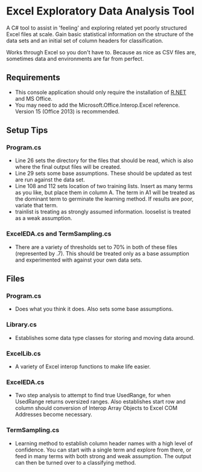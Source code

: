 # Excel Exploratory Data Analysis Tool
A C# tool to assist in 'feeling' and exploring related yet poorly structured Excel files at scale. Gain basic statistical information on the structure of the data sets and an initial set of column headers for classification.

Works through Excel so you don't have to. Because as nice as CSV files are, sometimes data and environments are far from perfect.

## Requirements

- This console application should only require the installation of [R.NET](https://rdotnet.codeplex.com/) and MS Office.
- You may need to add the Microsoft.Office.Interop.Excel reference. Version 15 (Office 2013) is recommended.

## Setup Tips

### Program.cs
- Line 26 sets the directory for the files that should be read, which is also where the final output files will be created.
- Line 29 sets some base assumptions. These should be updated as test are run against the data set.
- Line 108 and 112 sets location of two training lists. Insert as many terms as you like, but place them in column A. The term in A1 will be treated as the dominant term to germinate the learning method. If results are poor, variate that term.
- trainlist is treating as strongly assumed information. looselist is treated as a weak assumption.

### ExcelEDA.cs and TermSampling.cs
- There are a variety of thresholds set to 70% in both of these files (represented by .7). This should be treated only as a base assumption and experimented with against your own data sets.

## Files
### Program.cs
- Does what you think it does. Also sets some base assumptions.

### Library.cs
- Establishes some data type classes for storing and moving data around.

### ExcelLib.cs
- A variety of Excel interop functions to make life easier.

### ExcelEDA.cs
- Two step analysis to attempt to find true UsedRange, for when UsedRange returns oversized ranges. Also establishes start row and column should conversion of Interop Array Objects to Excel COM Addresses become necessary.

### TermSampling.cs
- Learning method to establish column header names with a high level of confidence. You can start with a single term and explore from there, or feed in many terms with both strong and weak assumption. The output can then be turned over to a classifying method.

